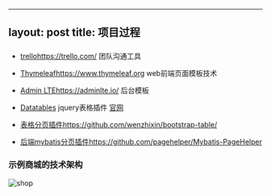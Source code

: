 
---
layout: post
title: 项目过程
---

### 

* [trello](https://trello.com/)<https://trello.com/> 团队沟通工具

* [Thymeleaf](https://www.thymeleaf.org)<https://www.thymeleaf.org> web前端页面模板技术

* [Admin LTE](https://adminlte.io/)<https://adminlte.io/> 后台模板

* [Datatables](http://www.datatables.club/) jquery表格插件 [官网](https://datatables.net/)

* [表格分页插件](https://github.com/wenzhixin/bootstrap-table/)<https://github.com/wenzhixin/bootstrap-table/>

* [后端mybatis分页插件](https://github.com/pagehelper/Mybatis-PageHelper)<https://github.com/pagehelper/Mybatis-PageHelper>

### 示例商城的技术架构

![shop](/img/shop.png)

